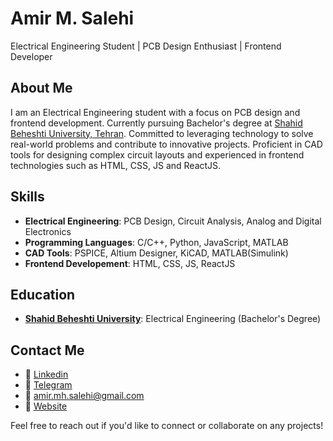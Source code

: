 # Amir M. Salehi

Electrical Engineering Student | PCB Design Enthusiast | Frontend Developer

## About Me
I am an Electrical Engineering student with a focus on PCB design and frontend development. Currently pursuing Bachelor's degree at [Shahid Beheshti University, Tehran](https://sbu.ac.ir). Committed to leveraging technology to solve real-world problems and contribute to innovative projects. Proficient in CAD tools for designing complex circuit layouts and experienced in frontend technologies such as HTML, CSS, JS and ReactJS.

## Skills
- **Electrical Engineering**: PCB Design, Circuit Analysis, Analog and Digital Electronics
- **Programming Languages**: C/C++, Python, JavaScript, MATLAB
- **CAD Tools**: PSPICE, Altium Designer, KiCAD, MATLAB(Simulink)
- **Frontend Developement**: HTML, CSS, JS, ReactJS

## Education
- **[Shahid Beheshti University](https://sbu.ac.ir)**: Electrical Engineering (Bachelor's Degree)

## Contact Me
- 💼 [Linkedin](https://www.linkedin.com/in/amirm-salehi)
- 📱 [Telegram](https://t.me/amir_mh_salehi)
- 📧 [amir.mh.salehi@gmail.com](mailto:amir.mh.salehi@gmail.com)
- 🚀 [Website](https://amirm-salehi.ir)

Feel free to reach out if you'd like to connect or collaborate on any projects!
